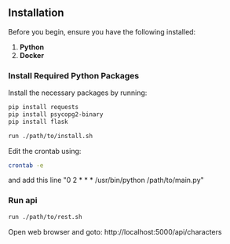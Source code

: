
## Installation

Before you begin, ensure you have the following installed:

1. **Python**
2. **Docker**

### Install Required Python Packages

Install the necessary packages by running:

```bash
pip install requests
pip install psycopg2-binary
pip install flask
```

```bash
run ./path/to/install.sh
```
Edit the crontab using:
``` bash
crontab -e
```
and add this line "0 2 * * * /usr/bin/python /path/to/main.py"

### Run api
```bash
run ./path/to/rest.sh
```
Open web browser and goto: http://localhost:5000/api/characters